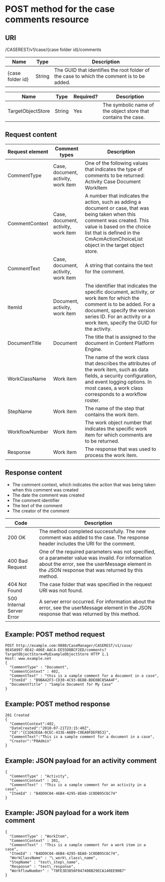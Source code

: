 # POST method for the case comments resource

## URI

/CASEREST/v1/case/{case folder
id}/comments

| Name             | Type   | Description                                                                               |
|------------------|--------|-------------------------------------------------------------------------------------------|
| {case folder id} | String | The GUID that identifies the root folder of the case to which the comment is to be added. |

| Name              | Type   | Required?   | Description                                                   |
|-------------------|--------|-------------|---------------------------------------------------------------|
| TargetObjectStore | String | Yes         | The symbolic name of the object store that contains the case. |

## Request content

| Request element   | Comment types                       | Description                                                                                                                                                                                                                                       |
|-------------------|-------------------------------------|---------------------------------------------------------------------------------------------------------------------------------------------------------------------------------------------------------------------------------------------------|
| CommentType       | Case, document, activity, work item | One of the following values that indicates the type of comments to be returned: Activity Case Document WorkItem                                                                                                                                   |
| CommentContext    | Case, document, activity, work item | A number that indicates the action, such as adding a document or case, that was being taken when this comment was created. This value is based on the choice list that is defined in the CmAcmActionChoiceList object in the target object store. |
| CommentText       | Case, document, activity, work item | A string that contains the text for the comment.                                                                                                                                                                                                  |
| ItemId            | Document, activity, work item       | The identifier that indicates the specific document, activity, or work item for which the comment is to be added. For a document, specify the version series ID. For an activity or a work item, specify the GUID for the activity.               |
| DocumentTitle     | Document                            | The title that is assigned to the document in Content Platform Engine.                                                                                                                                                                            |
| WorkClassName     | Work item                           | The name of the work class that describes the attributes of the work item, such as data fields, a security configuration, and event logging options. In most cases, a work class corresponds to a workflow roster.                                |
| StepName          | Work item                           | The name of the step that contains the work item.                                                                                                                                                                                                 |
| WorkflowNumber    | Work item                           | The work object number that indicates the specific work item for which comments are to be returned.                                                                                                                                               |
| Response          | Work item                           | The response that was used to process the work item.                                                                                                                                                                                              |

## Response content

- The comment context, which indicates the action that was being
taken when this comment was created
- The date the comment was created
- The comment identifier
- The text of the comment
- The creator of the comment

| Code                      | Description                                                                                                                                                                                             |
|---------------------------|---------------------------------------------------------------------------------------------------------------------------------------------------------------------------------------------------------|
| 200 OK                    | The method completed successfully. The new comment was added to the case. The response header includes the URI for the comment.                                                                         |
| 400 Bad Request           | One of the required parameters was not specified, or a parameter value was invalid. For information about the error, see the userMessage element in the JSON response that was returned by this method. |
| 404 Not Found             | The case folder that was specified in the request URI was not found.                                                                                                                                    |
| 500 Internal Server Error | A server error occurred. For information about the error, see the userMessage element in the JSON response that was returned by this method.                                                            |

## Example: POST method request

```
POST http://example.com:9080/CaseManager/CASEREST/v1/case/
9E45A997-0E42-406E-AAC4-EE55D8BCF2ED/comments?
TargetObjectStore=MyExampleObjectStore HTTP 1.1
Host: www.example.net
{
  "CommentType" : "Document",
  "CommentContext" : 402,
  "CommentText" : "this is a sample comment for a document in a case",
  "ItemId" : "B9BA42F3-CD30-4C93-BE8B-BDE0BC85AA4F",
  "DocumentTitle" : "Sample Document for My Case" 
}
```

## Example: POST method response

```
201 Created
{
  "CommentContext":402,
  "DateCreated":"2010-07-21T23:15:40Z",
  "Id":"{C1D63E6A-0CEC-433E-A6B9-C0EA0FDEFB53}",
  "CommentText":"This is a sample comment for a document in a case",
  "Creator":"P8Admin"
}
```

## Example: JSON payload for an activity comment

```
{
  "CommentType" : "Activity",
  "CommentContext" : 202,
  "CommentText" : "This is a sample comment for an activity in a case",
  "ItemId" : "B4DD9C04-46B4-4295-8EA0-1C0DB95C6C74" 
}
```

## Example: JSON payload for a work item comment

```
{
  "CommentType" : "WorkItem",
  "CommentContext" : 301,
  "CommentText" : "This is a sample comment for a work item in a case",
  "ItemId" : "B4DD9C04-46B4-4295-8EA0-1C0DB95C6C74",
  "WorkClassName" : "\_work\_class\_name",
  "StepName" : "test\_step\_name",
  "Response" : "test\_response",
  "WorkflowNumber" : "78FE3D3856F047408B29ECA140EE90B7"
}
```